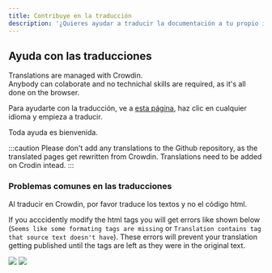 ```yaml
---
title: Contribuye en la traducción
description: '¿Quieres ayudar a traducir la documentación a tu propio idioma?'
---
```


## Ayuda con las traducciones

Translations are managed with Crowdin.  
Anybody can colaborate and no technichal skills are required, as it's all done on the browser.

Para ayudarte con la traducción, ve a [esta página](https://crowdin.com/project/docsstacksco), haz clic en cualquier idioma y empieza a traducir.

Toda ayuda es bienvenida.

:::caution
Please don't add any translations to the Github repository, as the translated pages get rewritten from Crowdin. Translations need to be added on Crodin intead.
:::

### Problemas comunes en las traducciones

Al traducir en Crowdin, por favor traduce los textos y no el código html.

If you acccidently modify the html tags you will get errors like shown below (`Seems like some formating tags are missing` or `Translation contains tag that source text doesn't have`). These errors will prevent your translation getting published until the tags are left as they were in the original text.

![](/img/crowdin-qa-issue-formatting_tags_missing.png) ![](/img/crowdin-qa-issue-tag_source.png)
